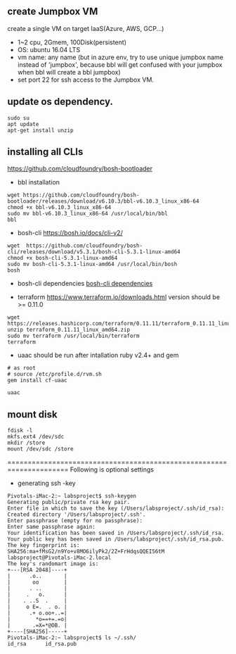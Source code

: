 

## create Jumpbox VM
create a single VM on target IaaS(Azure, AWS, GCP...) 
- 1~2 cpu, 2Gmem, 100Disk(persistent)
- OS: ubuntu 16.04 LTS
- vm name:  any name (but in azure env, try to use unique jumpbox name instead of 'jumpbox', because bbl will get confused with your jumpbox when bbl will create a bbl jumpbox)
- set port 22 for ssh access to the Jumpbox VM.

## update os dependency.
```
sudo su
apt update
apt-get install unzip

```

## installing all CLIs

https://github.com/cloudfoundry/bosh-bootloader

- bbl installation
```
wget https://github.com/cloudfoundry/bosh-bootloader/releases/download/v6.10.3/bbl-v6.10.3_linux_x86-64
chmod +x bbl-v6.10.3_linux_x86-64
sudo mv bbl-v6.10.3_linux_x86-64 /usr/local/bin/bbl
bbl
```

- bosh-cli 
https://bosh.io/docs/cli-v2/
```
wget  https://github.com/cloudfoundry/bosh-cli/releases/download/v5.3.1/bosh-cli-5.3.1-linux-amd64
chmod +x bosh-cli-5.3.1-linux-amd64
sudo mv bosh-cli-5.3.1-linux-amd64 /usr/local/bin/bosh
bosh

```

- bosh-cli dependencies 
[bosh-cli dependencies](install_bosh_cli.md)

- terraform
https://www.terraform.io/downloads.html
version should be >= 0.11.0  
```
wget https://releases.hashicorp.com/terraform/0.11.11/terraform_0.11.11_linux_amd64.zip
unzip terraform_0.11.11_linux_amd64.zip
sudo mv terraform /usr/local/bin/terraform
terraform

```

- uaac 
should be run after intallation ruby v2.4+ and gem
```
# as root
# source /etc/profile.d/rvm.sh
gem install cf-uaac

uaac

```

## mount disk
```
fdisk -l
mkfs.ext4 /dev/sdc
mkdir /store
mount /dev/sdc /store
```

=====================================================================
Following is optional settings 

*  generating ssh -key
```
Pivotals-iMac-2:~ labsproject$ ssh-keygen 
Generating public/private rsa key pair.
Enter file in which to save the key (/Users/labsproject/.ssh/id_rsa): 
Created directory '/Users/labsproject/.ssh'.
Enter passphrase (empty for no passphrase): 
Enter same passphrase again: 
Your identification has been saved in /Users/labsproject/.ssh/id_rsa.
Your public key has been saved in /Users/labsproject/.ssh/id_rsa.pub.
The key fingerprint is:
SHA256:ma+fMsG2/n9Yo+v8MO6ilyPk2/2Z+FrHdqsQQEI56tM labsproject@Pivotals-iMac-2.local
The key's randomart image is:
+---[RSA 2048]----+
|      .o..       |
|       oo        |
|      . ..       |
|     .   o.      |
|    . ..S  .     |
|     o E=.  . o. |
|      .+ o.oo+..=|
|        *o==+=.=o|
|       .=X=*@OB. |
+----[SHA256]-----+
Pivotals-iMac-2:~ labsproject$ ls ~/.ssh/
id_rsa		id_rsa.pub


```
